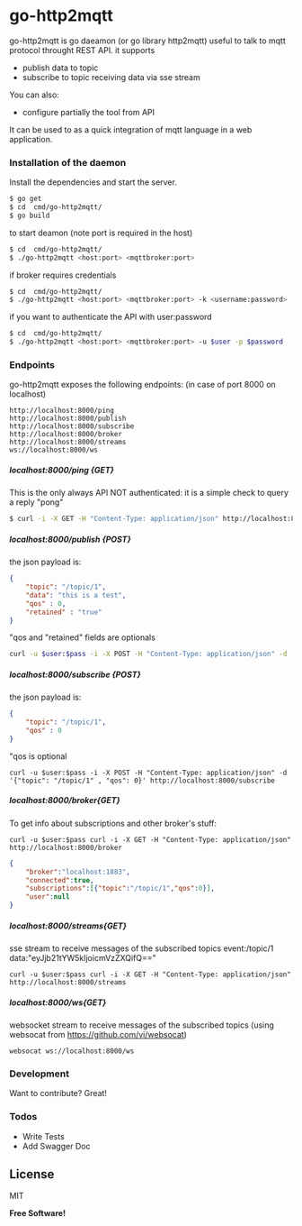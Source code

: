 # go-http2mqtt

go-http2mqtt is go daeamon (or go library http2mqtt) useful to talk to mqtt protocol throught REST API. it supports

  - publish data to topic
  - subscribe to topic receiving data via sse stream

You can also:
  - configure partially the tool from API

It can be used to as a quick integration of mqtt language in a web application. 

### Installation of the daemon
Install the dependencies and start the server.

```sh
$ go get
$ cd  cmd/go-http2mqtt/
$ go build
```
to start deamon (note port is required in the host)

```sh
$ cd  cmd/go-http2mqtt/
$ ./go-http2mqtt <host:port> <mqttbroker:port>
```
if broker requires credentials
```sh
$ cd  cmd/go-http2mqtt/
$ ./go-http2mqtt <host:port> <mqttbroker:port> -k <username:password>
```
if you want to authenticate the API with user:password
```sh
$ cd  cmd/go-http2mqtt/
$ ./go-http2mqtt <host:port> <mqttbroker:port> -u $user -p $password
```


### Endpoints

go-http2mqtt exposes the following endpoints:
(in case of port 8000 on localhost)
```
http://localhost:8000/ping
http://localhost:8000/publish
http://localhost:8000/subscribe
http://localhost:8000/broker
http://localhost:8000/streams
ws://localhost:8000/ws
```


##### localhost:8000/ping {GET}
This is the only always API NOT authenticated: it is a simple check to query a reply "pong"
```sh
$ curl -i -X GET -H "Content-Type: application/json" http://localhost:8000/ping
```
##### localhost:8000/publish {POST}
the json payload is:
```json
{
    "topic": "/topic/1",
    "data": "this is a test",
    "qos" : 0,
    "retained" : "true"
}
```
"qos and "retained" fields are optionals

```sh
curl -u $user:$pass -i -X POST -H "Content-Type: application/json" -d '{"topic":"/topic/1" , "data": "this is a test"}' http://localhost:8000/publish
```
##### localhost:8000/subscribe {POST}
the json payload is:
```json
{
    "topic": "/topic/1",
    "qos" : 0
}
```
"qos is optional
```
curl -u $user:$pass -i -X POST -H "Content-Type: application/json" -d '{"topic": "/topic/1" , "qos": 0}' http://localhost:8000/subscribe
```
##### localhost:8000/broker{GET}
To get info about subscriptions and other broker's stuff:

```
curl -u $user:$pass curl -i -X GET -H "Content-Type: application/json" http://localhost:8000/broker
```
```json
{
    "broker":"localhost:1883",
    "connected":true,
    "subscriptions":[{"topic":"/topic/1","qos":0}],
    "user":null
}
```

##### localhost:8000/streams{GET}
sse stream to receive messages of the subscribed topics 
event:/topic/1
data:"eyJjb21tYW5kIjoicmVzZXQifQ=="

```
curl -u $user:$pass curl -i -X GET -H "Content-Type: application/json" http://localhost:8000/streams
```


##### localhost:8000/ws{GET}
websocket stream to receive messages of the subscribed topics
(using websocat from https://github.com/vi/websocat)
```
websocat ws://localhost:8000/ws
```

### Development

Want to contribute? Great! 

### Todos

 - Write Tests
 - Add Swagger Doc

License
----

MIT


**Free Software!**

[//]: # (These are reference links used in the body of this note and get stripped out when the markdown processor does its job. There is no need to format nicely because it shouldn't be seen. Thanks SO - http://stackoverflow.com/questions/4823468/store-comments-in-markdown-syntax)


   [dill]: <https://github.com/joemccann/dillinger>
   [git-repo-url]: <https://github.com/joemccann/dillinger.git>
   [john gruber]: <http://daringfireball.net>
   [df1]: <http://daringfireball.net/projects/markdown/>
   [markdown-it]: <https://github.com/markdown-it/markdown-it>
   [Ace Editor]: <http://ace.ajax.org>
   [node.js]: <http://nodejs.org>
   [Twitter Bootstrap]: <http://twitter.github.com/bootstrap/>
   [jQuery]: <http://jquery.com>
   [@tjholowaychuk]: <http://twitter.com/tjholowaychuk>
   [express]: <http://expressjs.com>
   [AngularJS]: <http://angularjs.org>
   [Gulp]: <http://gulpjs.com>

   [PlDb]: <https://github.com/joemccann/dillinger/tree/master/plugins/dropbox/README.md>
   [PlGh]: <https://github.com/joemccann/dillinger/tree/master/plugins/github/README.md>
   [PlGd]: <https://github.com/joemccann/dillinger/tree/master/plugins/googledrive/README.md>
   [PlOd]: <https://github.com/joemccann/dillinger/tree/master/plugins/onedrive/README.md>
   [PlMe]: <https://github.com/joemccann/dillinger/tree/master/plugins/medium/README.md>
   [PlGa]: <https://github.com/RahulHP/dillinger/blob/master/plugins/googleanalytics/README.md>
